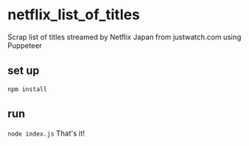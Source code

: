# netflix_list_of_titles
Scrap list of titles streamed by Netflix Japan from justwatch.com using Puppeteer

## set up
`npm install`

## run
`node index.js`
That's it!
